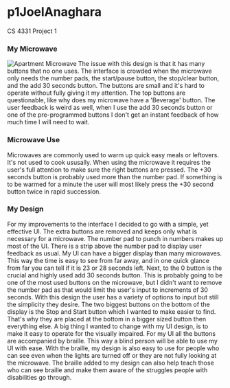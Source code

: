 # p1JoelAnaghara
CS 4331 Project 1

### My Microwave ###
![Apartment Microwave]()
The issue with this design is that it has many buttons that no one uses. The interface is crowded when the microwave only needs the number pads, the start/pause button, the stop/clear button, and the add 30 seconds button. The buttons are small and it's hard to operate without fully giving it my attention. The top buttons are questionable, like why does my microwave have a 'Beverage' button. The user feedback is weird as well, when I use the add 30 seconds button or one of the pre-programmed buttons I don't get an instant feedback of how much time I will need to wait.

### Microwave Use ###
Microwaves are commonly used to warm up quick easy meals or leftovers. It's not used to cook ususally. When using the microwave it requires the user's full attention to make sure the right buttons are pressed. The +30 seconds button is probably used more than the number pad. If something is to be warmed for a minute the user will most likely press the +30 second button twice in rapid succession.

### My Design ###
For my improvements to the interface I decided to go with a simple, yet effective UI. The extra buttons are removed and keeps only what is necessary for a microwave. The number pad to punch in numbers makes up most of the UI. There is a strip above the number pad to display user feedback as usual. My UI can have a bigger display than many microwaves. This way the time is easy to see from far away, and in one quick glance from far you can tell if it is 23 or 28 seconds left. Next, to the 0 button is the crucial and highly used add 30 seconds button. This is probably going to be one of the most used buttons on the microwave, but I didn't want to remove the number pad as that would limit the user's input to increments of 30 seconds. With this design the user has a variety of options to input but still the simplicity they desire. The two biggest buttons on the bottom of the display is the Stop and Start button which I wanted to make easier to find. That's why they are placed at the bottom in a bigger sized button then everything else. A big thing I wanted to change with my UI design, is to make it easy to operate for the visually impaired. For my UI all the buttons are accompanied by braille. This way a blind person will be able to use my UI with ease. With the braille, my design is also easy to use for people who can see even when the lights are turned off or they are not fully looking at the microwave. The braille added to my design can also help teach those who can see braille and make them aware of the struggles people with disabilities go through.
